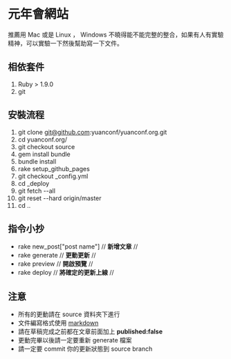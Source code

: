 # 元年會網站

推薦用 Mac 或是 Linux ， Windows 不曉得能不能完整的整合，如果有人有實驗精神，可以實驗一下然後幫助寫一下文件。

## 相依套件
1. Ruby > 1.9.0
2. git

## 安裝流程
1. git clone git@github.com:yuanconf/yuanconf.org.git 
2. cd yuanconf.org/
2. git checkout source
3. gem install bundle
4. bundle install
5. rake setup_github_pages
6. git checkout _config.yml
7. cd _deploy
8. git fetch --all
9. git reset --hard origin/master
10. cd ..

## 指令小抄

* rake new_post["post name"] //  **新增文章** //
* rake generate      //  **更動更新** //
* rake preview		// **開啟預覽** //
* rake deploy			// **將確定的更新上線** //

## 注意
* 所有的更動請在 source 資料夾下進行
* 文件編寫格式使用 [markdown](http://markdown.tw)
* 請在草稿完成之前都在文章前面加上 **published:false**
* 更動完畢以後請一定要重新 generate 檔案
* 請一定要 commit 你的更新狀態到 source branch

